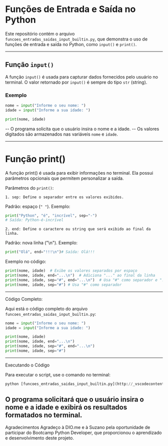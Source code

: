 # Funções de Entrada e Saída no Python

Este repositório contém o arquivo `funcoes_entradas_saidas_input_builtin.py`, que demonstra o uso de funções de entrada e saída no Python, como `input()` e `print()`.

---

## Função `input()`

A função `input()` é usada para capturar dados fornecidos pelo usuário no terminal. O valor retornado por `input()` é sempre do tipo `str` (string).

### Exemplo

```python
nome = input("Informe o seu nome: ")
idade = input("Informe a sua idade: ")

print(nome, idade)
```

-- O programa solicita que o usuário insira o nome e a idade.
-- Os valores digitados são armazenados nas variáveis `nome` e `idade`.

---

# Função print()

A função print() é usada para exibir informações no terminal. Ela possui parâmetros opcionais que permitem personalizar a saída.

Parâmetros do `print()`:

    1. sep: Define o separador entre os valores exibidos.

Padrão: espaço (`" "`).
Exemplo:

```python
print("Python", "é", "incrível", sep="-")
# Saída: Python-é-incrível
```

    2. end: Define o caractere ou string que será exibido ao final da linha.

Padrão: nova linha ("\n").
Exemplo:

```python
print("Olá", end="!!!\n")# Saída: Olá!!!
```

Exemplo no código:

```python
print(nome, idade)  # Exibe os valores separados por espaço
print(nome, idade, end="...\n")  # Adiciona "..." ao final da linha
print(nome, idade, sep="#", end="...\n")  # Usa "#" como separador e "..." no final
print(nome, idade, sep="#") # Usa "#" como separador
```

---

Código Completo:

Aqui está o código completo do arquivo `funcoes_entradas_saidas_input_builtin.py`:

```python
nome = input("Informe o seu nome: ")
idade = input("Informe a sua idade: ")

print(nome, idade)
print(nome, idade, end="...\n")
print(nome, idade, sep="#", end="...\n")
print(nome, idade, sep="#")
```

---

Executando o Código

Para executar o script, use o comando no terminal:

```python
python [funcoes_entradas_saidas_input_builtin.py](http://_vscodecontentref_/0)
```

## O programa solicitará que o usuário insira o nome e a idade e exibirá os resultados formatados no terminal.

Agradecimentos
Agradeço à DIO.me e à Suzano pela oportunidade de participar do Bootcamp Python Developer, que proporcionou o aprendizado e desenvolvimento deste projeto.
